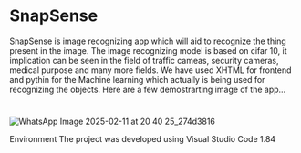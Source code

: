 # SnapSense
SnapSense is image recognizing app which will aid to recognize the thing present in the image.
The image recognizing model is based on cifar 10, it implication can be seen in the field of traffic cameas, security cameras, medical purpose and many more fields.
We have used XHTML for frontend and pythin for the Machine learning which actually is being used for recognizing the objects.
Here are a few demostrarting image of the app...
#
![WhatsApp Image 2025-02-11 at 20 40 25_274d3816](https://github.com/user-attachments/assets/a7d6d645-825c-4e17-96c7-9ccbfbf91973)


Environment
The project was developed using Visual Studio Code 1.84 
